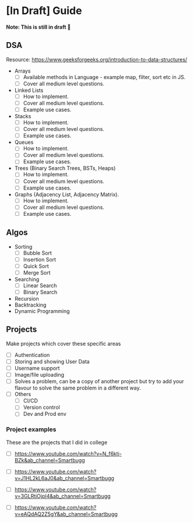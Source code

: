 # [In Draft] Guide
**Note: This is still in draft 🙏** 

## DSA
Resource: https://www.geeksforgeeks.org/introduction-to-data-structures/
- Arrays
    - [ ] Available methods in Language - example map, filter, sort etc in JS.
    - [ ] Cover all medium level questions.
- Linked Lists
    - [ ] How to implement.
    - [ ] Cover all medium level questions.
    - [ ] Example use cases.
- Stacks
    - [ ] How to implement.
    - [ ] Cover all medium level questions.
    - [ ] Example use cases.
- Queues
  - [ ] How to implement.
  - [ ] Cover all medium level questions.
  - [ ] Example use cases.
- Trees (Binary Search Trees, BSTs, Heaps)
  - [ ] How to implement.
  - [ ] Cover all medium level questions.
  - [ ] Example use cases.
- Graphs (Adjacency List, Adjacency Matrix).
  - [ ] How to implement.
  - [ ] Cover all medium level questions.
  - [ ] Example use cases.
 
## Algos
- Sorting
  - [ ] Bubble Sort
  - [ ] Insertion Sort
  - [ ] Quick Sort
  - [ ] Merge Sort
- Searching
  - [ ] Linear Search
  - [ ] Binary Search
- Recursion
- Backtracking
- Dynamic Programming

## Projects
Make projects which cover these specific areas
- [ ] Authentication
- [ ] Storing and showing User Data
- [ ] Username support
- [ ] Image/file uploading
- [ ] Solves a problem, can be a copy of another project but try to add your flavour to solve the same problem in a different way.
- [ ] Others
    - [ ] CI/CD
    - [ ] Version control
    - [ ] Dev and Prod env
### Project examples
These are the projects that I did in college
- [ ] https://www.youtube.com/watch?v=N_f6ktj-BZk&ab_channel=Smartbugg
- [ ] https://www.youtube.com/watch?v=J1HL2kL6aJ0&ab_channel=Smartbugg
- [ ] https://www.youtube.com/watch?v=3GLRtiOjpI4&ab_channel=Smartbugg
- [ ] https://www.youtube.com/watch?v=eAQdAQ2Z5gY&ab_channel=Smartbugg


